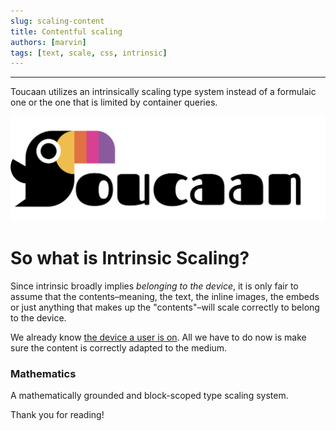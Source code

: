 ```yaml
---
slug: scaling-content
title: Contentful scaling
authors: [marvin]
tags: [text, scale, css, intrinsic]
---
```


---

Toucaan utilizes an intrinsically scaling type system instead of a formulaic one or the one that is limited by container queries.

<!--truncate-->

![CSS is Awesome](./toucaan-total-banner.jpg)


# So what is Intrinsic Scaling?

Since intrinsic broadly implies _belonging to the device_, it is only fair to assume that the contents–meaning, the text, the inline images, the embeds or just anything that makes up the "contents"–will scale correctly to belong to the device. 


We already know [the device a user is on](https://www.toucaan.com/blog/a-css-router). All we have to do now is make sure the content is correctly adapted to the medium.

### Mathematics

A mathematically grounded and block-scoped type scaling system.


Thank you for reading!